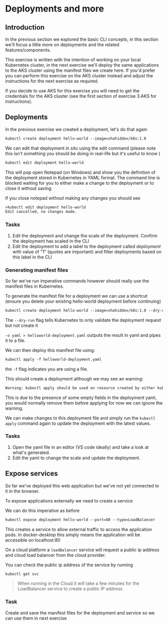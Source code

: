 # Deployments and more

## Introduction

In the previous section we explored the basic CLI concepts, in this section we'll focus a little more on deployments and the related features/components.

This exercise is written with the intention of working on your local Kubernetes cluster, in the next exercise we'll deploy the same applications to the AKS cluster using the manifest files we create here. If you'd prefer you can perform this exercise on the AKS cluster instead and adjust the instructions for the next exercise as required.

If you decide to use AKS for this exercise you will need to get the credentials for the AKS cluster (see the first section of exercise 3.AKS for instructions).

## Deployments

In the previous exercise we created a deployment, let's do that again

```txt
kubectl create deployment hello-world --image=shahiddev/k8s:1.0
```

We can edit that deployment *in situ* using the edit command (please note this isn't something you should be doing in real-life but it's useful to know )

```txt
kubectl edit deployment hello-world
```

This will pop open Notepad (on Windows) and show you the definition of the deployment stored in Kubernetes in YAML format. The command line is blocked waiting for you to either make a change to the deployment or to close it without saving

If you close notepad without making any changes you should see

```txt
>kubectl edit deployment hello-world
Edit cancelled, no changes made.
```

### Tasks

1. Edit the deployment and change the scale of the deployment. Confirm the deployment has scaled in the CLI
2. Edit the deployment to add a label to the deployment called *deployment* with value of "1" (quotes are important) and filter deployments based on this label in the CLI

### Generating manifest files

So far we've run imperative commands however should really use the manifest files in Kubernetes.

To generate the manifest file for a deployment we can use a shortcut (ensure you delete your existing hello-world deployment before continuing)

```txt
kubectl create deployment hello-world --image=shahiddev/k8s:1.0 --dry-run=client -o yaml > helloworld-deployment.yaml
```

The `--dry-run` flag tells Kubernetes to only validate the deployment request but not create it

`-o yaml > helloworld-deployment.yaml` outputs the result in yaml and pipes it to a file.

We can then deploy this manifest file using:

```txt
kubectl apply -f helloworld-deployment.yaml
```

the `-f` flag indicates you are using a file.

This should create a deployment although we may see an warning:

```txt
Warning: kubectl apply should be used on resource created by either kubectl create --save-config or kubectl apply
```

This is due to the presence of some empty fields in the deployment yaml, you would normally remove them before applying for now we can ignore the warning.

We can make changes to this deployment file and simply run the `kubectl apply` command again to update the deployment with the latest values.

### Tasks

1. Open the yaml file in an editor (VS code ideally) and take a look at what's generated.
2. Edit the yaml to change the scale and update the deployment.

## Expose services

So far we've deployed this web application but we've not yet connected to it in the browser.

To expose applications externally we need to create a service

We can do this imperative as before 

```txt
kubectl expose deployment hello-world --port=80 --type=LoadBalancer
```

This creates a service to allow external traffic to access the application pods. In docker-desktop this simply means the application will be accessible on localhost:80

On a cloud platform a `loadBalancer` service will request a public ip address and cloud load balancer from the cloud provider.

You can check the public ip address of the service by running

```txt
kubectl get svc
```

>When running in the Cloud it will take a few minutes for the LoadBalancer service to create a public IP address

### Task

Create and save the manifest files for the deployment and service so we can use them in next exercise